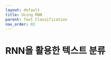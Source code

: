 ```yaml
---
layout: default
title: Using RNN
parent: Text Classification
nav_order: 02
---
```


# RNN을 활용한 텍스트 분류

